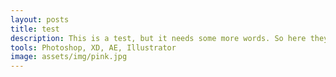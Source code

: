 ```yaml
---
layout: posts
title: test
description: This is a test, but it needs some more words. So here they are.
tools: Photoshop, XD, AE, Illustrator
image: assets/img/pink.jpg
---
```

